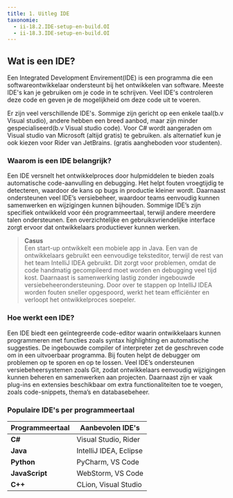 ```yaml
---
title: 1. Uitleg IDE
taxonomie:
  - ii-18.2.IDE-setup-en-build.OI
  - ii-18.3.IDE-setup-en-build.OI
---
```


## Wat is een IDE?
Een Integrated Development Envirement(IDE) is een programma die een softwareontwikkelaar ondersteunt bij het ontwikkelen van software. Meeste IDE's kan je gebruiken om je code in te schrijven. Veel IDE's controleren deze code en geven je de mogelijkheid om deze code uit te voeren.

Er zijn veel verschillende IDE's. Sommige zijn gericht op een enkele taal(b.v Visual studio), andere hebben een breed aanbod, maar zijn minder gespecialiseerd(b.v Visual studio code). Voor C# wordt aangeraden om Visual studio van Microsoft (altijd gratis) te gebruiken. als alternatief kun je ook kiezen voor Rider van JetBrains. (gratis aangheboden voor studenten).
### Waarom is een IDE belangrijk?
Een IDE versnelt het ontwikkelproces door hulpmiddelen te bieden zoals automatische code-aanvulling en debugging. Het helpt fouten vroegtijdig te detecteren, waardoor de kans op bugs in productie kleiner wordt. Daarnaast ondersteunen veel IDE’s versiebeheer, waardoor teams eenvoudig kunnen samenwerken en wijzigingen kunnen bijhouden. Sommige IDE’s zijn specifiek ontwikkeld voor één programmeertaal, terwijl andere meerdere talen ondersteunen. Een overzichtelijke en gebruiksvriendelijke interface zorgt ervoor dat ontwikkelaars productiever kunnen werken.

> **Casus**  
> Een start-up ontwikkelt een mobiele app in Java. Een van de ontwikkelaars gebruikt een eenvoudige teksteditor, terwijl de rest van het team IntelliJ IDEA gebruikt. Dit zorgt voor problemen, omdat de code handmatig gecompileerd moet worden en debugging veel tijd kost. Daarnaast is samenwerking lastig zonder ingebouwde versiebeheerondersteuning. Door over te stappen op IntelliJ IDEA worden fouten sneller opgespoord, werkt het team efficiënter en verloopt het ontwikkelproces soepeler.

### Hoe werkt een IDE?
Een IDE biedt een geïntegreerde code-editor waarin ontwikkelaars kunnen programmeren met functies zoals syntax highlighting en automatische suggesties. De ingebouwde compiler of interpreter zet de geschreven code om in een uitvoerbaar programma. Bij fouten helpt de debugger om problemen op te sporen en op te lossen. Veel IDE’s ondersteunen versiebeheersystemen zoals Git, zodat ontwikkelaars eenvoudig wijzigingen kunnen beheren en samenwerken aan projecten. Daarnaast zijn er vaak plug-ins en extensies beschikbaar om extra functionaliteiten toe te voegen, zoals code-snippets, thema’s en databasebeheer.

### Populaire IDE's per programmeertaal

| Programmeertaal | Aanbevolen IDE's       |
| --------------- | ---------------------- |
| **C#**          | Visual Studio, Rider   |
| **Java**        | IntelliJ IDEA, Eclipse |
| **Python**      | PyCharm, VS Code       |
| **JavaScript**  | WebStorm, VS Code      |
| **C++**         | CLion, Visual Studio   |
